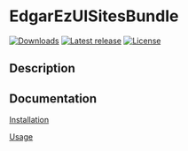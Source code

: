 # EdgarEzUISitesBundle

[![Downloads](https://img.shields.io/packagist/dt/edgar/ez-uisites-bundle.svg?style=flat-square)](https://packagist.org/packages/edgar/ez-uisites-bundle)
[![Latest release](https://img.shields.io/github/release/noodle69/EdgarEzUISitesBundle.svg?style=flat-square)](https://github.com/noodle69/EdgarEzUISitesBundle/releases)
[![License](https://img.shields.io/packagist/l/edgar/ez-uisites-bundle.svg?style=flat-square)](LICENSE.html.twig)

## Description

## Documentation

[Installation](docs/INSTALL.md)

[Usage](docs/USAGE.md)
